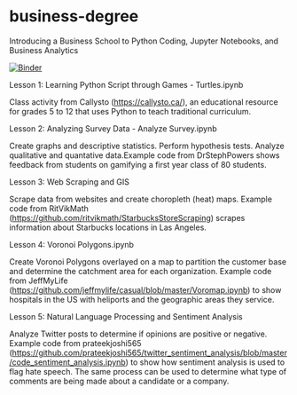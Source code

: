 # business-degree
Introducing a Business School to Python Coding, Jupyter Notebooks, and Business Analytics

[![Binder](https://mybinder.org/badge_logo.svg)](https://mybinder.org/v2/gh/DrStephPowers/business-degree/master)

Lesson 1: Learning Python Script through Games - Turtles.ipynb

Class activity from Callysto (https://callysto.ca/), an educational resource for grades 5 to 12 that uses Python to teach traditional curriculum.

Lesson 2: Analyzing Survey Data - Analyze Survey.ipynb

Create graphs and descriptive statistics. Perform hypothesis tests. Analyze qualitative and quantative data.Example code from DrStephPowers shows feedback from students on gamifying a first year class of 80 students.

Lesson 3: Web Scraping and GIS

Scrape data from websites and create choropleth (heat) maps. Example code from RitVikMath (https://github.com/ritvikmath/StarbucksStoreScraping) scrapes information about Starbucks locations in Las Angeles.

Lesson 4: Voronoi Polygons.ipynb

Create Voronoi Polygons overlayed on a map to partition the customer base and determine the catchment area for each organization.
Example code from JeffMyLife (https://github.com/jeffmylife/casual/blob/master/Voromap.ipynb) to show hospitals in the US with heliports and the geographic areas they service.

Lesson 5: Natural Language Processing and Sentiment Analysis

Analyze Twitter posts to determine if opinions are positive or negative. Example code from prateekjoshi565 (https://github.com/prateekjoshi565/twitter_sentiment_analysis/blob/master/code_sentiment_analysis.ipynb) to show how sentiment analysis is used to flag hate speech. The same process can be used to determine what type of comments are being made about a candidate or a company.

